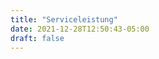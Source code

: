 ```yaml
---
title: "Serviceleistung"
date: 2021-12-28T12:50:43-05:00
draft: false
---
```


<!-- Das proMúsica Studio ist ein Ort, an dem man Gitarre lernen, Podcasts aufnehmen, Ton und Video produzieren und als Proberaum nutzen kann. Hier entstehen Musik und Ideen. Hier kannst du auch dein musikalisches Potenzial entfalten und die richtige Gitarre für deine Reise finden. -->